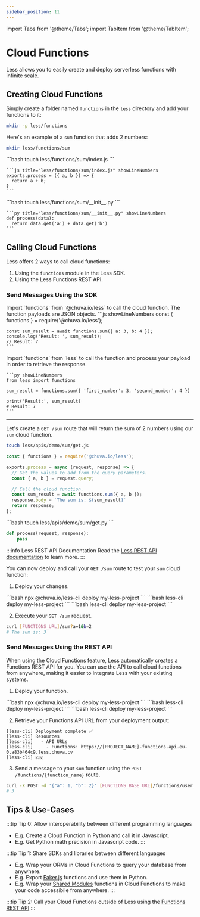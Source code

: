 ```yaml
---
sidebar_position: 11
---
```


import Tabs from '@theme/Tabs';
import TabItem from '@theme/TabItem';

# Cloud Functions

Less allows you to easily create and deploy serverless functions with infinite scale.

## Creating Cloud Functions
Simply create a folder named `functions` in the `less` directory and add your functions to it:
```bash
mkdir -p less/functions
```

Here's an example of a `sum` function that adds 2 numbers:
```bash
mkdir less/functions/sum
```

<Tabs>
  <TabItem value="nodejs" label="Node.js">
    ```bash
    touch less/functions/sum/index.js
    ```
    
    ```js title="less/functions/sum/index.js" showLineNumbers
    exports.process = ({ a, b }) => {
      return a + b;
    }
    ```
  </TabItem>

  <TabItem value="py" label="Python">
    ```bash
    touch less/functions/sum/__init__.py
    ```

    ```py title="less/functions/sum/__init__.py" showLineNumbers
    def process(data):
      return data.get('a') + data.get('b')
    ```
  </TabItem>
  
</Tabs>

## Calling Cloud Functions
Less offers 2 ways to call cloud functions:
1. Using the `functions` module in the Less SDK.
2. Using the Less Functions REST API.

### Send Messages Using the SDK
<Tabs>
  <TabItem value="nodejs" label="Node.js">
    Import `functions` from `@chuva.io/less` to call the cloud function. The function payloads are JSON objects.
    ```js showLineNumbers
    const { functions } = require('@chuva.io/less');

    const sum_result = await functions.sum({ a: 3, b: 4 });
    console.log('Result: ', sum_result);
    // Result: 7
    ```
  </TabItem>

  <TabItem value="py" label="Python">
    Import `functions` from `less` to call the function and process your payload in order to retrieve the response.
    
    ```py showLineNumbers
    from less import functions

    sum_result = functions.sum({ 'first_number': 3, 'second_number': 4 })

    print('Result:', sum_result)
    # Result: 7
    ```
  </TabItem>
  
</Tabs>

---

Let's create a `GET /sum` route that will return the sum of 2 numbers using our `sum` cloud function.
<Tabs groupId="programming-language" queryString="programming-language">
  <TabItem value="nodejs" label="Node.js">
  ```bash
  touch less/apis/demo/sum/get.js
  ```
  
  ```js {1,8} title="less/apis/demo/sum/get.js" showLineNumbers
  const { functions } = require('@chuva.io/less');

  exports.process = async (request, response) => {
    // Get the values to add from the query parameters.
    const { a, b } = request.query;

    // Call the cloud function.
    const sum_result = await functions.sum({ a, b });
    response.body = `The sum is: ${sum_result}`
    return response;
  };
  ```
  </TabItem>

  <TabItem value="py" label="Python">
  ```bash
  touch less/apis/demo/sum/get.py
  ```

  ```py title="less/apis/demo/sum/get.py" showLineNumbers
  def process(request, response):
      pass
  ```
  </TabItem>

</Tabs>

:::info Less REST API Documentation
Read the [Less REST API documentation](/rest-apis) to learn more.
:::

You can now deploy and call your `GET /sum` route to test your `sum` cloud function:

1. Deploy your changes.
<Tabs groupId="package-manager" queryString="package-manager">

  <TabItem value="npx" label="npx">
    ```bash
    npx @chuva.io/less-cli deploy my-less-project
    ```
  </TabItem>

  <TabItem value="npm" label="npm">
    ```bash
    less-cli deploy my-less-project
    ```
  </TabItem>

  <TabItem value="yarn" label="yarn">
    ```bash
    less-cli deploy my-less-project
    ```
  </TabItem>

</Tabs>

2. Execute your `GET /sum` request.
```bash
curl [FUNCTIONS_URL]/sum?a=1&b=2
# The sum is: 3
```

### Send Messages Using the REST API
When using the Cloud Functions feature, Less automatically creates a Functions REST API for you. You can use the API to call cloud functions from anywhere, making it easier to integrate Less with your existing systems.

1. Deploy your function.
<Tabs groupId="package-manager" queryString="package-manager">

  <TabItem value="npx" label="npx">
    ```bash
    npx @chuva.io/less-cli deploy my-less-project
    ```
  </TabItem>

  <TabItem value="npm" label="npm">
    ```bash
    less-cli deploy my-less-project
    ```
  </TabItem>

  <TabItem value="yarn" label="yarn">
    ```bash
    less-cli deploy my-less-project
    ```
  </TabItem>

</Tabs>

2. Retrieve your Functions API URL from your deployment output:
```
[less-cli] Deployment complete ✅
[less-cli] Resources
[less-cli]   - API URLs
[less-cli]     - Functions: https://[PROJECT_NAME]-functions.api.eu-0.a83b464c9.less.chuva.cv
[less-cli] 🇨🇻
```

3. Send a message to your `sum` function using the `POST /functions/{function_name}` route.
```bash
curl -X POST -d '{"a": 1, "b": 2}' [FUNCTIONS_BASE_URL]/functions/user_created
# 3
```

## Tips & Use-Cases

:::tip Tip 0: Allow interoperability between different programming languages
- E.g. Create a Cloud Function in Python and call it in Javascript.
- E.g. Get Python math precision in Javascript code.
:::

:::tip Tip 1: Share SDKs and libraries between different languages
- E.g. Wrap your ORMs in Cloud Functions to query your database from anywhere.
- E.g. Export [Faker.js](https://fakerjs.dev) functions and use them in Python.
- E.g. Wrap your [Shared Modules](/shared-modules) functions in Cloud Functions to make your code accessibile from anywhere.
:::

:::tip Tip 2: Call your Cloud Functions outside of Less using the [Functions REST API](http://localhost:3000/cloud-functions#send-messages-using-the-rest-api)
:::
